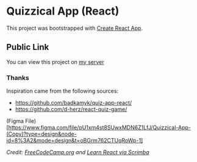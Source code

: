 # Quizzical App (React)

This project was bootstrapped with [Create React App](https://github.com/facebook/create-react-app).

## Public Link

You can view this project on [my server](https://react.kylemperkins.com/quizzical)

### Thanks
Inspiration came from the following sources:
 * https://github.com/badkamyk/quiz-app-react/
 * https://github.com/d-herz/react-quiz-game/

 (Figma File)[https://www.figma.com/file/pU1xm4st8SUwxMDN6Z1LfJ/Quizzical-App-(Copy)?type=design&node-id=8%3A2&mode=design&t=oBGrm762CTUqRoWp-1]
 
_Credit: [FreeCodeCamp.org](http://freecodecamp.org) and [Learn React via Scrimba](https://scrimba.com/learn/learnreact)_
